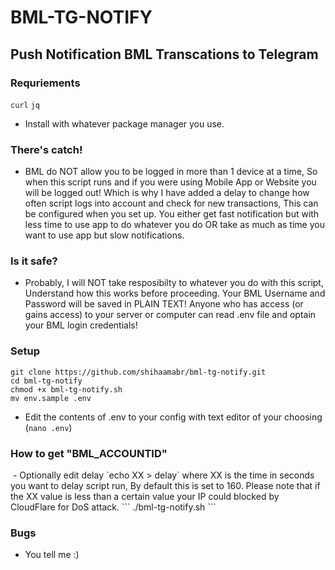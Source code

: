 # BML-TG-NOTIFY
## Push Notification BML Transcations to Telegram

### Requriements
`curl` `jq`
- Install with whatever package manager you use.

### There's catch! 
- BML do NOT allow you to be logged in more than 1 device at a time, 
So when this script runs and if you were using Mobile App or Website you will be logged out!
Which is why I have added a delay to change how often script logs into account and check for new transactions, 
This can be configured when you set up. You either get fast notification but with less time to use app to do whatever you do 
OR take as much as time you want to use app but slow notifications.

### Is it safe?
- Probably, I will NOT take resposibilty to whatever you do with this script, 
Understand how this works before proceeding. Your BML Username and Password will be saved in PLAIN TEXT! 
Anyone who has access (or gains access) to your server or computer can read .env file and optain your BML login credentials! 

### Setup
```
git clone https://github.com/shihaamabr/bml-tg-notify.git
cd bml-tg-notify
chmod +x bml-tg-notify.sh
mv env.sample .env
```
- Edit the contents of .env to your config with text editor of your choosing (`nano .env`)
### How to get "BML_ACCOUNTID"
<image>
- Optionally edit delay `echo XX > delay` where XX is the time in seconds you want to delay script run, 
By default this is set to 160. Please note that if the XX value is less than a certain value
your IP could blocked by CloudFlare for DoS attack.
```
./bml-tg-notify.sh
```

### Bugs
- You tell me :)
